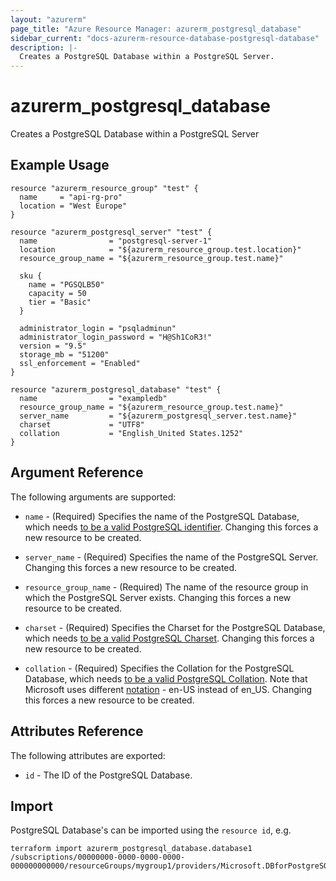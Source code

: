 ```yaml
---
layout: "azurerm"
page_title: "Azure Resource Manager: azurerm_postgresql_database"
sidebar_current: "docs-azurerm-resource-database-postgresql-database"
description: |-
  Creates a PostgreSQL Database within a PostgreSQL Server.
---
```


# azurerm\_postgresql\_database

Creates a PostgreSQL Database within a PostgreSQL Server

## Example Usage

```hcl
resource "azurerm_resource_group" "test" {
  name     = "api-rg-pro"
  location = "West Europe"
}

resource "azurerm_postgresql_server" "test" {
  name                = "postgresql-server-1"
  location            = "${azurerm_resource_group.test.location}"
  resource_group_name = "${azurerm_resource_group.test.name}"

  sku {
    name = "PGSQLB50"
    capacity = 50
    tier = "Basic"
  }

  administrator_login = "psqladminun"
  administrator_login_password = "H@Sh1CoR3!"
  version = "9.5"
  storage_mb = "51200"
  ssl_enforcement = "Enabled"
}

resource "azurerm_postgresql_database" "test" {
  name                = "exampledb"
  resource_group_name = "${azurerm_resource_group.test.name}"
  server_name         = "${azurerm_postgresql_server.test.name}"
  charset             = "UTF8"
  collation           = "English_United States.1252"
}
```

## Argument Reference

The following arguments are supported:

* `name` - (Required) Specifies the name of the PostgreSQL Database, which needs [to be a valid PostgreSQL identifier](https://www.postgresql.org/docs/current/static/sql-syntax-lexical.html#SQL-SYNTAX-IDENTIFIERS). Changing this forces a
    new resource to be created.

* `server_name` - (Required) Specifies the name of the PostgreSQL Server. Changing this forces a new resource to be created.

* `resource_group_name` - (Required) The name of the resource group in which the PostgreSQL Server exists. Changing this forces a new resource to be created.

* `charset` - (Required) Specifies the Charset for the PostgreSQL Database, which needs [to be a valid PostgreSQL Charset](https://www.postgresql.org/docs/current/static/multibyte.html). Changing this forces a new resource to be created.

* `collation` - (Required) Specifies the Collation for the PostgreSQL Database, which needs [to be a valid PostgreSQL Collation](https://www.postgresql.org/docs/current/static/collation.html). Note that Microsoft uses different [notation](https://msdn.microsoft.com/library/windows/desktop/dd373814.aspx) - en-US instead of en_US. Changing this forces a new resource to be created.

## Attributes Reference

The following attributes are exported:

* `id` - The ID of the PostgreSQL Database.

## Import

PostgreSQL Database's can be imported using the `resource id`, e.g.

```
terraform import azurerm_postgresql_database.database1 /subscriptions/00000000-0000-0000-0000-000000000000/resourceGroups/mygroup1/providers/Microsoft.DBforPostgreSQL/servers/server1/databases/database1
```
